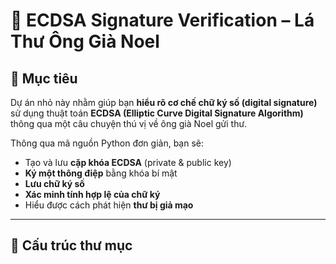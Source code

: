 # 🎅 ECDSA Signature Verification – Lá Thư Ông Già Noel

## 📌 Mục tiêu

Dự án nhỏ này nhằm giúp bạn **hiểu rõ cơ chế chữ ký số (digital signature)** sử dụng thuật toán **ECDSA (Elliptic Curve Digital Signature Algorithm)** thông qua một câu chuyện thú vị về ông già Noel gửi thư.

Thông qua mã nguồn Python đơn giản, bạn sẽ:
- Tạo và lưu **cặp khóa ECDSA** (private & public key)
- **Ký một thông điệp** bằng khóa bí mật
- **Lưu chữ ký số**
- **Xác minh tính hợp lệ của chữ ký**
- Hiểu được cách phát hiện **thư bị giả mạo**

---

## 📁 Cấu trúc thư mục
